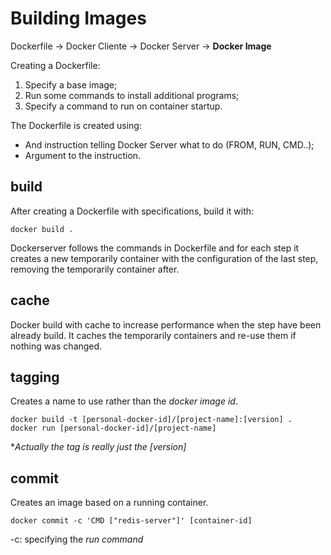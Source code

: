 # Building Images

Dockerfile -> Docker Cliente -> Docker Server -> **Docker Image**

Creating a Dockerfile:

1. Specify a base image;
2. Run some commands to install additional programs;
3. Specify a command to run on container startup.


The Dockerfile is created using:

- And instruction telling Docker Server what to do (FROM, RUN, CMD..);
- Argument to the instruction.

## build
After creating a Dockerfile with specifications, build it with:
~~~
docker build .
~~~

Dockerserver follows the commands in Dockerfile and for each step it creates a new temporarily container with the configuration of the last step, removing the temporarily container after.

## cache

Docker build with cache to increase performance when the step have been already build. It caches the temporarily containers and re-use them if nothing was changed.

## tagging

Creates a name to use rather than the *docker image id*.
~~~
docker build -t [personal-docker-id]/[project-name]:[version] .
docker run [personal-docker-id]/[project-name]
~~~

*_Actually the tag is really just the [version]_

## commit
Creates an image based on a running container.
~~~
docker commit -c 'CMD ["redis-server"]' [container-id]
~~~

-c: specifying the *run command*